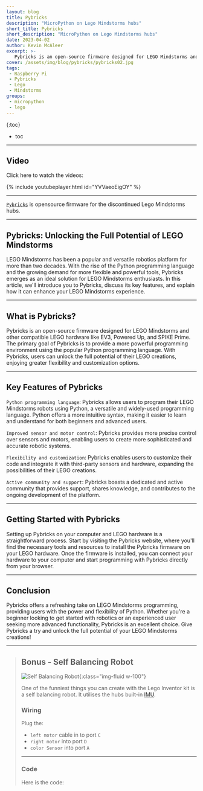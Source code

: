 ```yaml
---
layout: blog
title: Pybricks
description: "MicroPython on Lego Mindstorms hubs"
short_title: Pybricks
short_description: "MicroPython on Lego Mindstorms hubs"
date: 2023-04-02
author: Kevin McAleer
excerpt: >- 
   Pybricks is an open-source firmware designed for LEGO Mindstorms and other compatible LEGO hardware like EV3, Powered Up, and SPIKE Prime. The primary goal of Pybricks is to provide a more powerful programming environment using the popular Python programming language. With Pybricks, users can unlock the full potential of their LEGO creations, enjoying greater flexibility and customization options.
cover: /assets/img/blog/pybricks/pybricks02.jpg
tags: 
 - Raspberry Pi
 - Pybricks
 - Lego
 - Mindstorms
groups:
 - micropython
 - lego
---
```


{:toc}
* toc

---

## Video

Click here to watch the videos:

{% include youtubeplayer.html id="YVVaeoEigOY" %}

---

[`Pybricks`](http://www.pybricks.com) is opensource firmware for the discontinued Lego Mindstorms hubs.

---

## Pybricks: Unlocking the Full Potential of LEGO Mindstorms

LEGO Mindstorms has been a popular and versatile robotics platform for more than two decades. With the rise of the Python programming language and the growing demand for more flexible and powerful tools, Pybricks emerges as an ideal solution for LEGO Mindstorms enthusiasts. In this article, we'll introduce you to Pybricks, discuss its key features, and explain how it can enhance your LEGO Mindstorms experience.

---

## What is Pybricks?

Pybricks is an open-source firmware designed for LEGO Mindstorms and other compatible LEGO hardware like EV3, Powered Up, and SPIKE Prime. The primary goal of Pybricks is to provide a more powerful programming environment using the popular Python programming language. With Pybricks, users can unlock the full potential of their LEGO creations, enjoying greater flexibility and customization options.

---

## Key Features of Pybricks

`Python programming language`: Pybricks allows users to program their LEGO Mindstorms robots using Python, a versatile and widely-used programming language. Python offers a more intuitive syntax, making it easier to learn and understand for both beginners and advanced users.

`Improved sensor and motor control`: Pybricks provides more precise control over sensors and motors, enabling users to create more sophisticated and accurate robotic systems.

`Flexibility and customization`: Pybricks enables users to customize their code and integrate it with third-party sensors and hardware, expanding the possibilities of their LEGO creations.

`Active community and support`: Pybricks boasts a dedicated and active community that provides support, shares knowledge, and contributes to the ongoing development of the platform.

---

## Getting Started with Pybricks

Setting up Pybricks on your computer and LEGO hardware is a straightforward process. Start by visiting the Pybricks website, where you'll find the necessary tools and resources to install the Pybricks firmware on your LEGO hardware. Once the firmware is installed, you can connect your hardware to your computer and start programming with Pybricks directly from your browser.

---

## Conclusion

Pybricks offers a refreshing take on LEGO Mindstorms programming, providing users with the power and flexibility of Python. Whether you're a beginner looking to get started with robotics or an experienced user seeking more advanced functionality, Pybricks is an excellent choice. Give Pybricks a try and unlock the full potential of your LEGO Mindstorms creations!

---

> ## Bonus - Self Balancing Robot
>
> ![Self Balancing Robot](/assets/img/blog/pybricks/pybricks01.jpg){:class="img-fluid w-100"}
>
> One of the funniest things you can create with the Lego Inventor kit is a self balancing robot. It utilises the hubs built-in [IMU](/resources/glossary#imu).
>
> ### Wiring
>
> Plug the:
>
> * `left motor` cable in to port `C`
> * `right motor` into port `D`
> * `color Sensor` into port `A`
>
> ---
>
> ### Code
>
> Here is the code:
>
> <script src="https://gist.github.com/kevinmcaleer/4e6530af6e74f9ded4c9dce2d6826c65.js"></script>
>